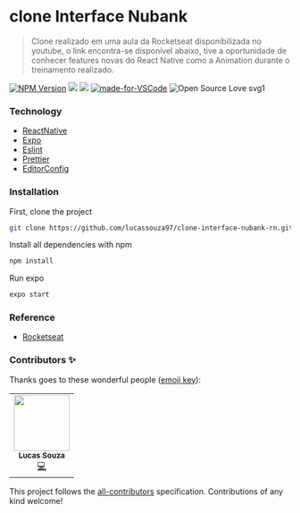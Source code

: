 # clone Interface Nubank
> Clone realizado em uma aula da Rocketseat disponibilizada no youtube, o link encontra-se disponível abaixo, tive a oportunidade de conhecer features novas do React Native como a Animation durante o treinamento realizado.

[![NPM Version][npm-image]][npm-url]
![](https://img.shields.io/github/last-commit/lucassouza97/clone-interface-nubank-rn.svg?color=red)
![](https://img.shields.io/github/repo-size/lucassouza97/clone-interface-nubank-rn.svg)
[![made-for-VSCode](https://img.shields.io/badge/Made%20for-VSCode-1f425f.svg)](https://code.visualstudio.com/)
![Open Source Love svg1](https://badges.frapsoft.com/os/v1/open-source.svg?v=103)

### Technology

+ [ReactNative](https://reactnative.dev/)
+ [Expo](https://expo.io/)
+ [Eslint](https://eslint.org/)
+ [Prettier](https://prettier.io/)
+ [EditorConfig](https://editorconfig.org/)

### Installation

First, clone the project

```sh
git clone https://github.com/lucassouza97/clone-interface-nubank-rn.git
```

Install all dependencies with npm
```sh
npm install
```
Run expo
```sh
expo start
```

### Reference

+ [Rocketseat](https://www.youtube.com/watch?v=DDm0M_rZLJo&t=1s)

### Contributors ✨

Thanks goes to these wonderful people ([emoji key](https://allcontributors.org/docs/en/emoji-key)):

<table>
  <tr>
    <td align="center"><a href="https://github.com/lucassouza97/"><img src="https://avatars0.githubusercontent.com/u/17341012?s=460&u=d10afccd1e7a968fd1b73cf89593285976986fa5&v=4" width="100px;" alt=""/><br /><sub><b>Lucas Souza</b></sub><br /><a href="https://github.com/lucassouza97?tab=repositories" title="Code">💻</a> </td>
  </tr>
</table>


This project follows the [all-contributors](https://github.com/all-contributors/all-contributors) specification. Contributions of any kind welcome!


<!-- Markdown link & img dfn's -->
[npm-image]: https://img.shields.io/npm/v/datadog-metrics.svg?style=flat-square
[npm-url]: https://npmjs.org/package/datadog-metrics

